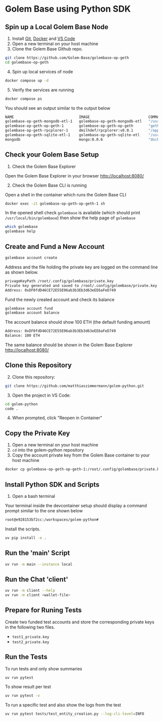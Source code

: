 # Golem Base using Python SDK

## Spin up a Local Golem Base Node

1. Install [Git](https://git-scm.com/downloads), [Docker](https://www.docker.com/get-started) and [VS Code](https://code.visualstudio.com/)
2. Open a new terminal on your host machine
3. Clone the Golem Base Github repo.
```bash
git clone https://github.com/Golem-Base/golembase-op-geth
cd golembase-op-geth
```

4. Spin up local services of node
```bash
docker compose up -d
```

5. Verify the services are running
```bash
docker compose ps
```

You should see an output similar to the output below
```bash
NAME                              IMAGE                           COMMAND                  SERVICE       CREATED        STATUS                  PORTS
golembase-op-geth-mongodb-etl-1   golembase-op-geth-mongodb-etl   "/usr/local/bin/mong…"   mongodb-etl   18 hours ago   Up 18 hours             8545-8546/tcp, 30303/tcp, 30303/udp
golembase-op-geth-op-geth-1       golembase-op-geth-op-geth       "geth --dev --http -…"   op-geth       18 hours ago   Up 18 hours (healthy)   0.0.0.0:8545->8545/tcp, [::]:8545->8545/tcp
golembase-op-geth-rpcplorer-1     dmilhdef/rpcplorer:v0.0.1       "/app/service"           rpcplorer     18 hours ago   Up 18 hours             0.0.0.0:8080->8080/tcp, [::]:8080->8080/tcp
golembase-op-geth-sqlite-etl-1    golembase-op-geth-sqlite-etl    "/usr/local/bin/sqli…"   sqlite-etl    18 hours ago   Up 18 hours             8545-8546/tcp, 30303/tcp, 30303/udp
mongodb                           mongo:8.0.6                     "docker-entrypoint.s…"   mongodb       18 hours ago   Up 18 hours (healthy)   0.0.0.0:27017->27017/tcp, [::]:27017->27017/tcp
```

## Check your Golem Base Setup

1. Check the Golem Base Explorer

Open the Golem Base Explorer in your browser [http://localhost:8080/](http://localhost:8080/)

2. Check the Golem Base CLI is running

Open a shell in the container which runs the Golem Base CLI
```bash
docker exec -it golembase-op-geth-op-geth-1 sh
```

In the opened shell check `golembase` is available (which should print `/usr/local/bin/golembase`)
then show the help page of `golembase`
```bash
which golembase
golembase help
```

## Create and Fund a New Account

```bash
golembase account create
```

Address and the file holding the private key are logged on the command line as shown below.

```bash
privageKeyPath /root/.config/golembase/private.key
Private key generated and saved to /root/.config/golembase/private.key
Address: 0xDF0fdD46CE72E55E96ab3b3Eb3d63eEE6aFeD749
```

Fund the newly created account and check its balance
```bash
golembase account fund
golembase account balance
```

The account balance should show 100 ETH (the default funding amount)
```bash
Address: 0xDF0fdD46CE72E55E96ab3b3Eb3d63eEE6aFeD749
Balance: 100 ETH
```

The same balance should be shown in the Golem Base Explorer [http://localhost:8080/](http://localhost:8080/)


## Clone this Repository

2. Clone this repository:
```bash
git clone https://github.com/matthiaszimmermann/golem-python.git
```

3. Open the project in VS Code:
```bash
cd golem-python
code .
```
4. When prompted, click "Reopen in Container"


## Copy the Private Key

1. Open a new terminal on your host machine
2. `cd` into the golem-python repository
3. Copy the account private key from the Golem Base container to your host machine
```bash
docker cp golembase-op-geth-op-geth-1:/root/.config/golembase/private.key ./private.key
```

## Install Python SDK and Scripts

1. Open a bash terminal

Your terminal inside the devcontainer setup should display a command prompt similar to the one shown below

```bash
root@e928153b72cc:/workspaces/golem-python#
```

Install the scripts.
```bash
uv pip install -e .
```

## Run the 'main' Script

```bash
uv run -m main --instance local
```

## Run the Chat 'client'

```bash
uv run -m client --help
uv run -m client <wallet-file>
```

## Prepare for Runing Tests

Create two funded test accounts and store the corresponding private keys in the following two files.

- `test1_private.key`
- `test2_private.key`

## Run the Tests

To run tests and only show summaries
```bash
uv run pytest
```

To show result per test
```bash
uv run pytest -v
```

To run a specific test and also show the logs from the test
```bash
uv run pytest tests/test_entity_creation.py --log-cli-level=INFO
```
